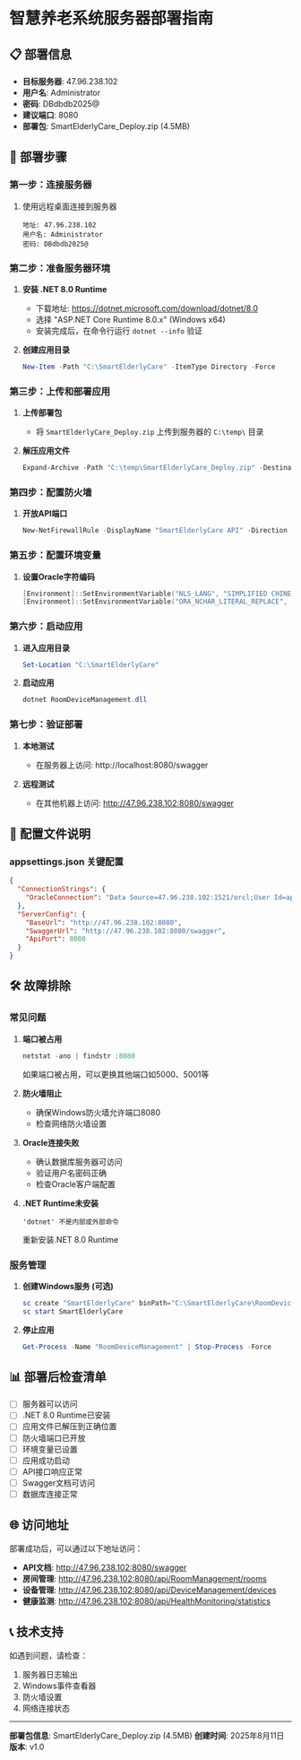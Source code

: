 # 智慧养老系统服务器部署指南

## 📋 部署信息
- **目标服务器**: 47.96.238.102
- **用户名**: Administrator  
- **密码**: DBdbdb2025@
- **建议端口**: 8080
- **部署包**: SmartElderlyCare_Deploy.zip (4.5MB)

## 🚀 部署步骤

### 第一步：连接服务器
1. 使用远程桌面连接到服务器
   ```
   地址: 47.96.238.102
   用户名: Administrator
   密码: DBdbdb2025@
   ```

### 第二步：准备服务器环境
1. **安装 .NET 8.0 Runtime**
   - 下载地址: https://dotnet.microsoft.com/download/dotnet/8.0
   - 选择 "ASP.NET Core Runtime 8.0.x" (Windows x64)
   - 安装完成后，在命令行运行 `dotnet --info` 验证

2. **创建应用目录**
   ```powershell
   New-Item -Path "C:\SmartElderlyCare" -ItemType Directory -Force
   ```

### 第三步：上传和部署应用
1. **上传部署包**
   - 将 `SmartElderlyCare_Deploy.zip` 上传到服务器的 `C:\temp\` 目录

2. **解压应用文件**
   ```powershell
   Expand-Archive -Path "C:\temp\SmartElderlyCare_Deploy.zip" -DestinationPath "C:\SmartElderlyCare" -Force
   ```

### 第四步：配置防火墙
1. **开放API端口**
   ```powershell
   New-NetFirewallRule -DisplayName "SmartElderlyCare API" -Direction Inbound -Protocol TCP -LocalPort 8080 -Action Allow
   ```

### 第五步：配置环境变量
1. **设置Oracle字符编码**
   ```powershell
   [Environment]::SetEnvironmentVariable("NLS_LANG", "SIMPLIFIED CHINESE_CHINA.AL32UTF8", "Machine")
   [Environment]::SetEnvironmentVariable("ORA_NCHAR_LITERAL_REPLACE", "TRUE", "Machine")
   ```

### 第六步：启动应用
1. **进入应用目录**
   ```powershell
   Set-Location "C:\SmartElderlyCare"
   ```

2. **启动应用**
   ```powershell
   dotnet RoomDeviceManagement.dll
   ```

### 第七步：验证部署
1. **本地测试**
   - 在服务器上访问: http://localhost:8080/swagger
   
2. **远程测试**
   - 在其他机器上访问: http://47.96.238.102:8080/swagger

## 🔧 配置文件说明

### appsettings.json 关键配置
```json
{
  "ConnectionStrings": {
    "OracleConnection": "Data Source=47.96.238.102:1521/orcl;User Id=application_user;Password=app123456;..."
  },
  "ServerConfig": {
    "BaseUrl": "http://47.96.238.102:8080",
    "SwaggerUrl": "http://47.96.238.102:8080/swagger",
    "ApiPort": 8080
  }
}
```

## 🛠️ 故障排除

### 常见问题

1. **端口被占用**
   ```powershell
   netstat -ano | findstr :8080
   ```
   如果端口被占用，可以更换其他端口如5000、5001等

2. **防火墙阻止**
   - 确保Windows防火墙允许端口8080
   - 检查网络防火墙设置

3. **Oracle连接失败**
   - 确认数据库服务器可访问
   - 验证用户名密码正确
   - 检查Oracle客户端配置

4. **.NET Runtime未安装**
   ```
   'dotnet' 不是内部或外部命令
   ```
   重新安装.NET 8.0 Runtime

### 服务管理

1. **创建Windows服务 (可选)**
   ```powershell
   sc create "SmartElderlyCare" binPath="C:\SmartElderlyCare\RoomDeviceManagement.exe" start=auto
   sc start SmartElderlyCare
   ```

2. **停止应用**
   ```powershell
   Get-Process -Name "RoomDeviceManagement" | Stop-Process -Force
   ```

## 📊 部署后检查清单

- [ ] 服务器可以访问
- [ ] .NET 8.0 Runtime已安装
- [ ] 应用文件已解压到正确位置
- [ ] 防火墙端口已开放
- [ ] 环境变量已设置
- [ ] 应用成功启动
- [ ] API接口响应正常
- [ ] Swagger文档可访问
- [ ] 数据库连接正常

## 🌐 访问地址

部署成功后，可以通过以下地址访问：

- **API文档**: http://47.96.238.102:8080/swagger
- **房间管理**: http://47.96.238.102:8080/api/RoomManagement/rooms
- **设备管理**: http://47.96.238.102:8080/api/DeviceManagement/devices
- **健康监测**: http://47.96.238.102:8080/api/HealthMonitoring/statistics

## 📞 技术支持

如遇到问题，请检查：
1. 服务器日志输出
2. Windows事件查看器
3. 防火墙设置
4. 网络连接状态

---
**部署包信息**: SmartElderlyCare_Deploy.zip (4.5MB)
**创建时间**: 2025年8月11日
**版本**: v1.0
